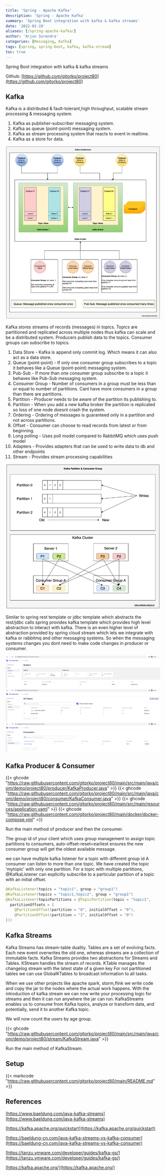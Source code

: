 ```yaml
---
title: 'Spring - Apache Kafka'
description: 'Spring - Apache Kafka'
summary: 'Spring Boot integration with kafka & kafka streams'
date: '2022-01-19'
aliases: [/spring-apache-kafka/]
author: 'Arjun Surendra'
categories: [Messaging, Kafka]
tags: [spring, spring-boot, kafka, kafka-stream]
toc: true
---
```


Spring Boot integration with kafka & kafka streams

Github: [https://github.com/gitorko/project80](https://github.com/gitorko/project80)

## Kafka

Kafka is a distributed & fault-tolerant,high throughput, scalable stream processing & messaging system.

1. Kafka as publisher-subscriber messaging system.
2. Kafka as queue (point-point) messaging system.
3. Kafka as stream processing system that reacts to event in realtime.
4. Kafka as a store for data.

![](kafka-architecture.png)

Kafka stores streams of records (messages) in topics. Topics are partitioned and replicated across multiple nodes thus kafka can scale and be a distributed system.
Producers publish data to the topics. Consumer groups can subscribe to topics.

1. Data Store - Kafka is append only commit log. Which means it can also act as a data store.
2. Queue (point-point) - If only one consumer group subscribes to a topic it behaves like a Queue (point-point) messaging system.
3. Pub-Sub - If more than one consumer group subscribe to a topic it behaves like Pub-Sub messaging system.
4. Consumer Group - Number of consumers in a group must be less than or equal to number of partitions. Cant have more consumers in a group than there are partitions.
5. Partition - Producer needs to be aware of the partition its publishing to.
6. Partition - When you add a new kafka broker the partition is replicated so loss of one node doesnt crash the system.
7. Ordering - Ordering of messages is guaranteed only in a partition and not across partitions.
8. Offset - Consumer can choose to read records from latest or from beginning.
9. Long polling - Uses poll model compared to RabbitMQ which uses push model
10. Adapters - Provides adapters that can be used to write data to db and other endpoints
11. Stream - Provides stream processing capabilities 

![](kafka-partition.png)

Similar to spring rest template or jdbc template which abstracts the rest/jdbc calls spring provides kafka template which provides high level abstraction to interact with kafka. 
There is an even higher level of abstraction provided by spring cloud stream which lets we integrate with kafka or rabbitmq and other messaging systems. So when the messaging systems changes you dont need to make code changes in producer or consumer.

![](img03.png)
![](img04.png)
![](img05.png)

## Kafka Producer & Consumer

{{< ghcode "https://raw.githubusercontent.com/gitorko/project80/main/src/main/java/com/demo/project80/producer/KafkaProducer.java" >}}
{{< ghcode "https://raw.githubusercontent.com/gitorko/project80/main/src/main/java/com/demo/project80/consumer/KafkaConsumer.java" >}}
{{< ghcode "https://raw.githubusercontent.com/gitorko/project80/main/src/main/resources/application.yaml" >}}
{{< ghcode "https://raw.githubusercontent.com/gitorko/project80/main/docker/docker-compose.yml" >}}

Run the main method of producer and then the consumer.

The group id of your client which uses group management to assign topic partitions to consumers, auto-offset-reset=earliest ensures the new consumer group will get the oldest available message. 

we can have multiple kafka listener for a topic with different group id
A consumer can listen to more than one topic. We have created the topic 'mytopic' with only one partition. 
For a topic with multiple partitions, @KafkaListener can explicitly subscribe to a particular partition of a topic with an initial offset.

```java
@KafkaListener(topics = "topic1", group = "group1")
@KafkaListener(topics = "topic1,topic2", group = "group1")
@KafkaListener(topicPartitions = @TopicPartition(topic = "topic1",
  partitionOffsets = {
    @PartitionOffset(partition = "0", initialOffset = "0"), 
    @PartitionOffset(partition = "2", initialOffset = "0")
}))
```

## Kafka Streams

Kafka Streams has stream-table duality. Tables are a set of evolving facts. Each new event overwrites the old one, whereas streams are a collection of immutable facts. Kafka Streams provides two abstractions for Streams and Tables. KStream handles the stream of records. KTable manages the changelog stream with the latest state of a given key
For not partitioned tables we can use GlobalKTables to broadcast information to all tasks.

When we use other projects like apache spark, storm,flink we write code and copy the jar to the nodes where the actual work happens. With the introduction of kafka stream we can now write your processing logic for streams and then it can run anywhere the jar can run. 
KafkaStreams enables us to consume from Kafka topics, analyze or transform data, and potentially, send it to another Kafka topic.

We will now count the users by age group.

{{< ghcode "https://raw.githubusercontent.com/gitorko/project80/main/src/main/java/com/demo/project80/stream/KafkaStream.java" >}}

Run the main method of KafkaStream.

## Setup

{{< markcode "https://raw.githubusercontent.com/gitorko/project80/main/README.md" >}}

## References

[https://www.baeldung.com/java-kafka-streams](https://www.baeldung.com/java-kafka-streams)

[https://kafka.apache.org/quickstart](https://kafka.apache.org/quickstart)

[https://baeldung-cn.com/java-kafka-streams-vs-kafka-consumer](https://baeldung-cn.com/java-kafka-streams-vs-kafka-consumer)

[https://tanzu.vmware.com/developer/guides/kafka-gs/](https://tanzu.vmware.com/developer/guides/kafka-gs/)

[https://kafka.apache.org/](https://kafka.apache.org/)
